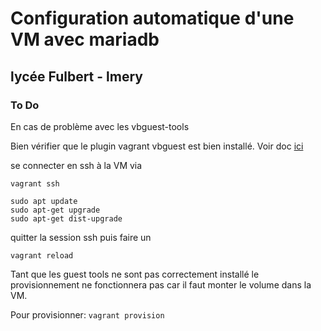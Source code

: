 # Configuration automatique d'une VM avec mariadb

## lycée Fulbert - lmery

### To Do

En cas de problème avec les vbguest-tools

Bien vérifier que le plugin vagrant vbguest est bien installé. Voir doc [ici](https://github.com/dotless-de/vagrant-vbguest)

se connecter en ssh à la VM via

`vagrant ssh`

```\
sudo apt update
sudo apt-get upgrade
sudo apt-get dist-upgrade
```

quitter la session ssh puis faire un

`vagrant reload`

Tant que les guest tools ne sont pas correctement installé le provisionnement ne fonctionnera pas car il faut monter le volume dans la VM.

Pour provisionner:
`vagrant provision`




